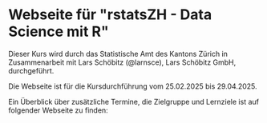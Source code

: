 # Webseite für "rstatsZH - Data Science mit R"

Dieser Kurs wird durch das Statistische Amt des Kantons Zürich in Zusammenarbeit mit Lars Schöbitz (@larnsce), Lars Schöbitz GmbH, durchgeführt. 

Die Webseite ist für die Kursdurchführung vom 25.02.2025 bis 29.04.2025.

Ein Überblick über zusätzliche Termine, die Zielgruppe und Lernziele ist auf folgender Webseite zu finden: 
